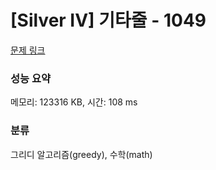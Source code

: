 # [Silver IV] 기타줄 - 1049 

[문제 링크](https://www.acmicpc.net/problem/1049) 

### 성능 요약

메모리: 123316 KB, 시간: 108 ms

### 분류

그리디 알고리즘(greedy), 수학(math)

